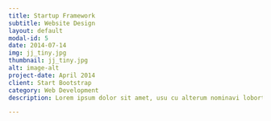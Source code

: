 ```yaml
---
title: Startup Framework
subtitle: Website Design
layout: default
modal-id: 5
date: 2014-07-14
img: jj_tiny.jpg
thumbnail: jj_tiny.jpg
alt: image-alt
project-date: April 2014
client: Start Bootstrap
category: Web Development
description: Lorem ipsum dolor sit amet, usu cu alterum nominavi lobortis. At duo novum diceret. Tantas apeirian vix et, usu sanctus postulant inciderint ut, populo diceret necessitatibus in vim. Cu eum dicam feugiat noluisse.

---
```

